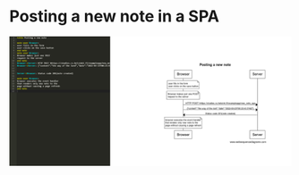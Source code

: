 # Posting a new note in a SPA

![Spa version of posting a new note](https://github.com/adeleke5140/fullstackOpen/blob/main/assets/newNotespa.png?raw=true)
